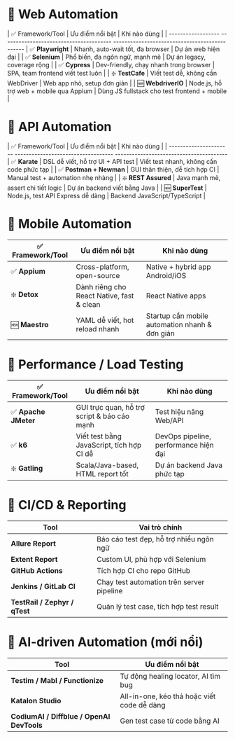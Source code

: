 # 🔹 Web Automation
| ✅ Framework/Tool   | Ưu điểm nổi bật                         | Khi nào dùng                                 |
| ------------------    ---------------------------------------  ----------------------------------------------
| ✅ **Playwright**   | Nhanh, auto-wait tốt, đa browser        | Dự án web hiện đại                           |
| ✅ **Selenium**     | Phổ biến, đa ngôn ngữ, mạnh mẽ          | Dự án legacy, coverage rộng                  |
| ✅ **Cypress**      | Dev-friendly, chạy nhanh trong browser  | SPA, team frontend viết test luôn            |
| ❇️ **TestCafe**     | Viết test dễ, không cần WebDriver       | Web app nhỏ, setup đơn giản                  |
| 🆕 **WebdriverIO**  | Node.js, hỗ trợ web + mobile qua Appium | Dùng JS fullstack cho test frontend + mobile |

# 🔹 API Automation
| ✅ Framework/Tool       | Ưu điểm nổi bật                     | Khi nào dùng                             |
| ----------------------    -----------------------------------    ----------------------------------------
| ✅ **Karate**           | DSL dễ viết, hỗ trợ UI + API test   | Viết test nhanh, không cần code phức tạp |
| ✅ **Postman + Newman** | GUI thân thiện, dễ tích hợp CI      | Manual test + automation nhẹ nhàng       |
| ❇️ **REST Assured**     | Java mạnh mẽ, assert chi tiết logic | Dự án backend viết bằng Java             |
| 🆕 **SuperTest**        | Node.js, test API Express dễ dàng   | Backend JavaScript/TypeScript            |

# 🔹 Mobile Automation
| ✅ Framework/Tool | Ưu điểm nổi bật                           | Khi nào dùng                                   |
| ---------------- | ----------------------------------------- | ---------------------------------------------- |
| ✅ **Appium**     | Cross-platform, open-source               | Native + hybrid app Android/iOS                |
| ❇️ **Detox**      | Dành riêng cho React Native, fast & clean | React Native apps                              |
| 🆕 **Maestro**    | YAML dễ viết, hot reload nhanh            | Startup cần mobile automation nhanh & đơn giản |

# 🔹 Performance / Load Testing
| ✅ Framework/Tool    | Ưu điểm nổi bật                             | Khi nào dùng                          |
| ------------------- | ------------------------------------------- | ------------------------------------- |
| ✅ **Apache JMeter** | GUI trực quan, hỗ trợ script & báo cáo mạnh | Test hiệu năng Web/API                |
| ✅ **k6**            | Viết test bằng JavaScript, tích hợp CI dễ   | DevOps pipeline, performance hiện đại |
| ❇️ **Gatling**       | Scala/Java-based, HTML report tốt           | Dự án backend Java phức tạp           |

# 🔹 CI/CD & Reporting
| Tool                          | Vai trò chính                             |
| ----------------------------- | ----------------------------------------- |
| **Allure Report**             | Báo cáo test đẹp, hỗ trợ nhiều ngôn ngữ   |
| **Extent Report**             | Custom UI, phù hợp với Selenium           |
| **GitHub Actions**            | Tích hợp CI cho repo GitHub               |
| **Jenkins / GitLab CI**       | Chạy test automation trên server pipeline |
| **TestRail / Zephyr / qTest** | Quản lý test case, tích hợp test result   |

# 🔹 AI-driven Automation (mới nổi)
| Tool                                      | Ưu điểm nổi bật                            |
| ----------------------------------------- | ------------------------------------------ |
| **Testim / Mabl / Functionize**           | Tự động healing locator, AI tìm bug        |
| **Katalon Studio**                        | All-in-one, kéo thả hoặc viết code dễ dàng |
| **CodiumAI / Diffblue / OpenAI DevTools** | Gen test case từ code bằng AI              |


